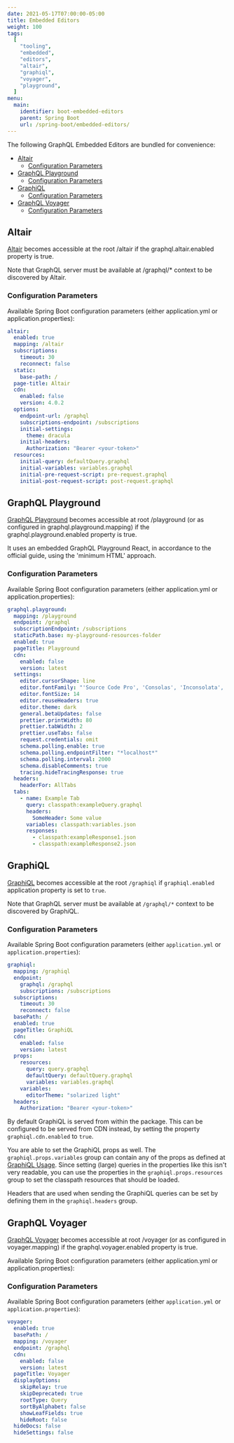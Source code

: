 ```yaml
---
date: 2021-05-17T07:00:00-05:00
title: Embedded Editors
weight: 100
tags:
  [
    "tooling",
    "embedded",
    "editors",
    "altair",
    "graphiql",
    "voyager",
    "playground",
  ]
menu:
  main:
    identifier: boot-embedded-editors
    parent: Spring Boot
    url: /spring-boot/embedded-editors/
---
```


The following GraphQL Embedded Editors are bundled for convenience:

- [Altair](#altair)
  - [Configuration Parameters](#configuration-parameters)
- [GraphQL Playground](#graphql-playground)
  - [Configuration Parameters](#configuration-parameters-1)
- [GraphiQL](#graphiql)
  - [Configuration Parameters](#configuration-parameters-2)
- [GraphQL Voyager](#graphql-voyager)
  - [Configuration Parameters](#configuration-parameters-3)

## Altair

[Altair](https://github.com/imolorhe/altair) becomes accessible at the root /altair if the graphql.altair.enabled property is true.

Note that GraphQL server must be available at /graphql/\* context to be discovered by Altair.

### Configuration Parameters

Available Spring Boot configuration parameters (either application.yml or application.properties):

```yaml
altair:
  enabled: true
  mapping: /altair
  subscriptions:
    timeout: 30
    reconnect: false
  static:
    base-path: /
  page-title: Altair
  cdn:
    enabled: false
    version: 4.0.2
  options:
    endpoint-url: /graphql
    subscriptions-endpoint: /subscriptions
    initial-settings:
      theme: dracula
    initial-headers:
      Authorization: "Bearer <your-token>"
  resources:
    initial-query: defaultQuery.graphql
    initial-variables: variables.graphql
    initial-pre-request-script: pre-request.graphql
    initial-post-request-script: post-request.graphql
```

## GraphQL Playground

[GraphQL Playground](https://github.com/prisma/graphql-playground) becomes accessible at root /playground (or as configured in graphql.playground.mapping) if the graphql.playground.enabled property is true.

It uses an embedded GraphQL Playground React, in accordance to the official guide, using the 'minimum HTML' approach.

### Configuration Parameters

Available Spring Boot configuration parameters (either application.yml or application.properties):

```yaml
graphql.playground:
  mapping: /playground
  endpoint: /graphql
  subscriptionEndpoint: /subscriptions
  staticPath.base: my-playground-resources-folder
  enabled: true
  pageTitle: Playground
  cdn:
    enabled: false
    version: latest
  settings:
    editor.cursorShape: line
    editor.fontFamily: "'Source Code Pro', 'Consolas', 'Inconsolata', 'Droid Sans Mono', 'Monaco', monospace"
    editor.fontSize: 14
    editor.reuseHeaders: true
    editor.theme: dark
    general.betaUpdates: false
    prettier.printWidth: 80
    prettier.tabWidth: 2
    prettier.useTabs: false
    request.credentials: omit
    schema.polling.enable: true
    schema.polling.endpointFilter: "*localhost*"
    schema.polling.interval: 2000
    schema.disableComments: true
    tracing.hideTracingResponse: true
  headers:
    headerFor: AllTabs
  tabs:
    - name: Example Tab
      query: classpath:exampleQuery.graphql
      headers:
        SomeHeader: Some value
      variables: classpath:variables.json
      responses:
        - classpath:exampleResponse1.json
        - classpath:exampleResponse2.json
```

## GraphiQL

[GraphiQL](https://github.com/graphql/graphiql) becomes accessible at the root `/graphiql` if `graphiql.enabled` application property is set to `true`.

Note that GraphQL server must be available at `/graphql/*` context to be discovered by Graph*i*QL.

### Configuration Parameters

Available Spring Boot configuration parameters (either `application.yml`
or `application.properties`):

```yaml
graphiql:
  mapping: /graphiql
  endpoint:
    graphql: /graphql
    subscriptions: /subscriptions
  subscriptions:
    timeout: 30
    reconnect: false
  basePath: /
  enabled: true
  pageTitle: GraphiQL
  cdn:
    enabled: false
    version: latest
  props:
    resources:
      query: query.graphql
      defaultQuery: defaultQuery.graphql
      variables: variables.graphql
    variables:
      editorTheme: "solarized light"
  headers:
    Authorization: "Bearer <your-token>"
```

By default GraphiQL is served from within the package. This can be configured to be served from CDN
instead, by setting the property `graphiql.cdn.enabled` to `true`.

You are able to set the GraphiQL props as well. The `graphiql.props.variables` group can contain any
of the props as defined at [GraphiQL Usage](https://github.com/graphql/graphiql#usage). Since
setting (large) queries in the properties like this isn't very readable, you can use the properties
in the `graphiql.props.resources` group to set the classpath resources that should be loaded.

Headers that are used when sending the GraphiQL queries can be set by defining them in
the `graphiql.headers` group.

## GraphQL Voyager

[GraphQL Voyager](https://github.com/APIs-guru/graphql-voyager) becomes accessible at root /voyager (or as configured in voyager.mapping) if the graphql.voyager.enabled property is true.

Available Spring Boot configuration parameters (either application.yml or application.properties):

### Configuration Parameters

Available Spring Boot configuration parameters (either `application.yml` or `application.properties`):

```yaml
voyager:
  enabled: true
  basePath: /
  mapping: /voyager
  endpoint: /graphql
  cdn:
    enabled: false
    version: latest
  pageTitle: Voyager
  displayOptions:
    skipRelay: true
    skipDeprecated: true
    rootType: Query
    sortByAlphabet: false
    showLeafFields: true
    hideRoot: false
  hideDocs: false
  hideSettings: false
```
